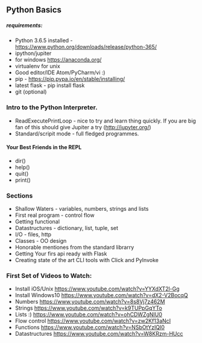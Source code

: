 ## Python Basics


##### requirements:
* Python 3.6.5 installed - https://www.python.org/downloads/release/python-365/
* ipython/jupiter
* for windows https://anaconda.org/
* virtualenv for unix
* Good editor/IDE Atom/PyCharm/vi :)
* pip - https://pip.pypa.io/en/stable/installing/
* latest flask - pip install flask
* git (optional)

### Intro to the Python Interpreter.

* ReadExecutePrintLoop - nice to try and learn thing quickly. If you are big fan of this should give Jupiter a try (http://jupyter.org/)
* Standard/scripit mode - full fledged programmes.

#### Your Best Friends in the REPL
* dir()
* help()
* quit()
* print()

### Sections
* Shallow Waters - variables, numbers, strings and lists
* First real program - control flow
* Getting functional
* Datastructures - dictionary, list, tuple, set
* I/O - files, http
* Classes - OO design
* Honorable mentiones from the standard librarry
* Getting Your firs api ready with Flask
* Creating state of the art CLI tools with Click and PyInvoke

### First Set of Videos to Watch: 
* Install iOS/Unix https://www.youtube.com/watch?v=YYXdXT2l-Gg
* Install Windows10 https://www.youtube.com/watch?v=dX2-V2BocqQ
* Numbers https://www.youtube.com/watch?v=8s8Vj7z462M
* Strings https://www.youtube.com/watch?v=k9TUPpGqYTo
* Lists :) https://www.youtube.com/watch?v=ohCDWZgNIU0
* Flow control https://www.youtube.com/watch?v=zw2Kf13aNcI
* Functions https://www.youtube.com/watch?v=NSbOtYzIQI0
* Datastructures https://www.youtube.com/watch?v=W8KRzm-HUcc

